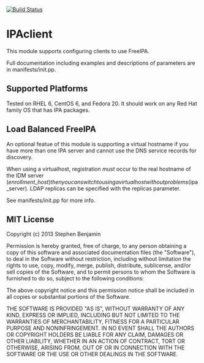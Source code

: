 [![Build Status](https://travis-ci.org/stbenjam/puppet-ipaclient.svg?branch=master)](https://travis-ci.org/stbenjam/puppet-ipaclient)


IPAclient
========

This module supports configuring clients to use FreeIPA.

Full documentation including examples and descriptions of
parameters are in manifests/init.pp.

Supported Platforms
-------------------

Tested on RHEL 6, CentOS 6, and Fedora 20.  It should work on any
Red Hat family OS that has IPA packages.

Load Balanced FreeIPA
---------------------

An optional featue of this module is supporting a virtual hostname if
you have more than one IPA server and cannot use the DNS service
records for discovery.

When using a virtualhost, registration *must* occur to the real hostname
of the IDM server ($enrollment\_host) then you can switch to using a 
virtual host without problems ($ipa\_server).  LDAP replicas
can be specified with the replicas parameter.

See manifests/init.pp for more info.

MIT License
-----------
Copyright (c) 2013 Stephen Benjamin

Permission is hereby granted, free of charge, to any person obtaining 
a copy of this software and associated documentation files (the "Software"), 
to deal in the Software without restriction, including without limitation 
the rights to use, copy, modify, merge, publish, distribute, sublicense, 
and/or sell copies of the Software, and to permit persons to whom the Software 
is furnished to do so, subject to the following conditions:

The above copyright notice and this permission notice shall be included in
 all copies or substantial portions of the Software.

THE SOFTWARE IS PROVIDED "AS IS", WITHOUT WARRANTY OF ANY KIND, EXPRESS OR
IMPLIED, INCLUDING BUT NOT LIMITED TO THE WARRANTIES OF MERCHANTABILITY, 
FITNESS FOR A PARTICULAR PURPOSE AND NONINFRINGEMENT. IN NO EVENT SHALL THE 
AUTHORS OR COPYRIGHT HOLDERS BE LIABLE FOR ANY CLAIM, DAMAGES OR OTHER 
LIABILITY, WHETHER IN AN ACTION OF CONTRACT, TORT OR OTHERWISE, ARISING FROM, 
OUT OF OR IN CONNECTION WITH THE SOFTWARE OR THE USE OR OTHER DEALINGS IN 
THE SOFTWARE.

